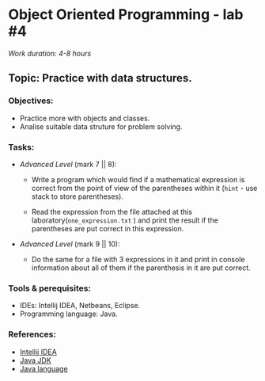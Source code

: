 # Object Oriented Programming - lab #4

_Work duration: 4-8 hours_

## Topic: Practice with data structures.

### Objectives:
  - Practice more with objects and classes.
  - Analise suitable data struture for problem solving.
  
### Tasks:
    
 - _Advanced Level_ (mark 7 || 8):
    - Write a program which would find if a mathematical expression is correct from the point of view of the parentheses within it (`hint` - use stack to store parentheses).
    
    - Read the expression from the file attached at this laboratory(`one_expression.txt` ) and print the result if the parentheses are put correct in this expression.
    
  - _Advanced Level_ (mark 9 || 10):
    - Do the same for a file with 3 expressions in it and print in console information about all of them if the parenthesis in it are put correct. 
 

### Tools & perequisites:
  - IDEs: Intellij IDEA, Netbeans, Eclipse.
  - Programming language: Java.

### References:
  - [Intellij IDEA](https://www.jetbrains.com/idea/)
  - [Java JDK](https://www.oracle.com/technetwork/java/javase/downloads/jdk8-downloads-2133151.html)
  - [Java language](https://www.tutorialspoint.com/java/)
